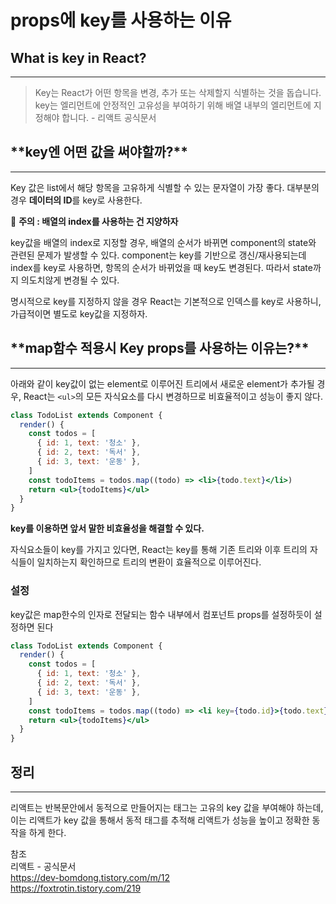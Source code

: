 # props에 key를 사용하는 이유

## What is key in React?

---

> Key는 React가 어떤 항목을 변경, 추가 또는 삭제할지 식별하는 것을 돕습니다. key는 엘리먼트에 안정적인 고유성을 부여하기 위해 배열 내부의 엘리먼트에 지정해야 합니다. - 리액트 공식문서

## \***\*key엔 어떤 값을 써야할까?\*\***

---

Key 값은 list에서 해당 항목을 고유하게 식별할 수 있는 문자열이 가장 좋다.
대부분의 경우 **데이터의 ID**를 key로 사용한다.

📍 **주의 : 배열의 index를 사용하는 건 지양하자**

key값을 배열의 index로 지정할 경우, 배열의 순서가 바뀌면 component의 state와 관련된 문제가 발생할 수 있다. component는 key를 기반으로 갱신/재사용되는데 index를 key로 사용하면, 항목의 순서가 바뀌었을 때 key도 변경된다. 따라서 state까지 의도치않게 변경될 수 있다.

명시적으로 key를 지정하지 않을 경우 React는 기본적으로 인덱스를 key로 사용하니, 가급적이면 별도로 key값을 지정하자.

## \***\*map함수 적용시 Key props를 사용하는 이유는?\*\***

---

아래와 같이 key값이 없는 element로 이루어진 트리에서 새로운 element가 추가될 경우, React는 `<ul>`의 모든 자식요소를 다시 변경하므로 비효율적이고 성능이 좋지 않다.

```jsx
class TodoList extends Component {
  render() {
    const todos = [
      { id: 1, text: '청소' },
      { id: 2, text: '독서' },
      { id: 3, text: '운동' },
    ]
    const todoItems = todos.map((todo) => <li>{todo.text}</li>)
    return <ul>{todoItems}</ul>
  }
}
```

**key를 이용하면 앞서 말한 비효율성을 해결할 수 있다.**

자식요소들이 key를 가지고 있다면, React는 key를 통해 기존 트리와 이후 트리의 자식들이 일치하는지 확인하므로 트리의 변환이 효율적으로 이루어진다.

### 설정

key값은 map한수의 인자로 전달되는 함수 내부에서 컴포넌트 props를 설정하듯이 설정하면 된다

```jsx
class TodoList extends Component {
  render() {
    const todos = [
      { id: 1, text: '청소' },
      { id: 2, text: '독서' },
      { id: 3, text: '운동' },
    ]
    const todoItems = todos.map((todo) => <li key={todo.id}>{todo.text}</li>)
    return <ul>{todoItems}</ul>
  }
}
```

## 정리

---

리액트는 반복문안에서 동적으로 만들어지는 태그는 고유의 key 값을 부여해야 하는데, 이는 리액트가 key 값을 통해서 동적 태그를 추적해 리액트가 성능을 높이고 정확한 동작을 하게 한다.

참조  
리액트 - 공식문서  
https://dev-bomdong.tistory.com/m/12  
https://foxtrotin.tistory.com/219
